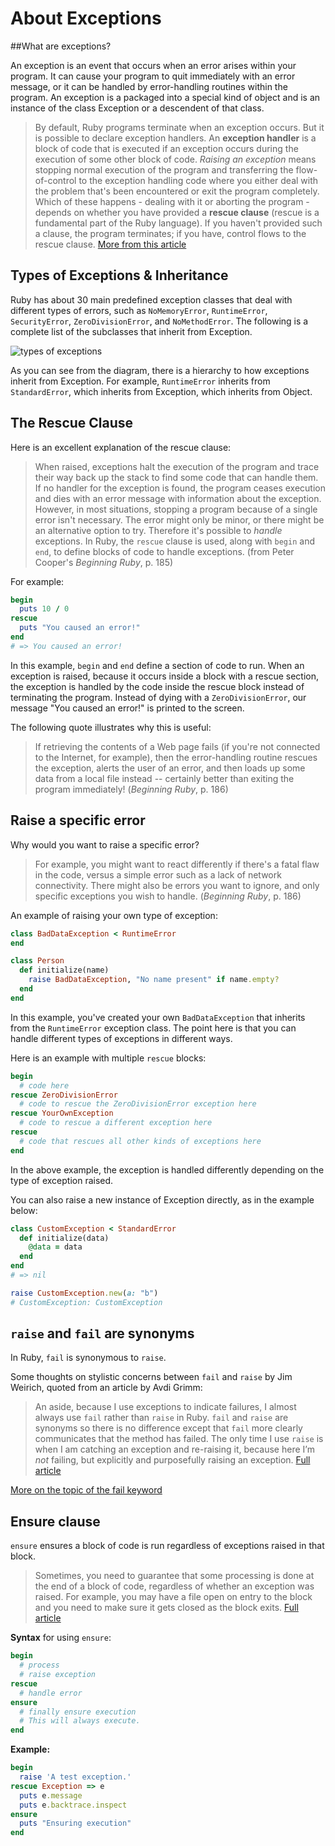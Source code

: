 # About Exceptions

##What are exceptions?

An exception is an event that occurs when an error arises within your program. It can cause your program to quit immediately with an error message, or it can be handled by error-handling routines within the program. An exception is a packaged into a special kind of object and is an instance of the class Exception or a descendent of that class.

> By default, Ruby programs terminate when an exception occurs. But it is possible to declare exception handlers. An **exception handler** is a block of code that is executed if an exception occurs during the execution of some other block of code. *Raising an exception* means stopping normal execution of the program and transferring the flow-of-control to the exception handling code where you either deal with the problem that's been encountered or exit the program completely. Which of these happens - dealing with it or aborting the program - depends on whether you have provided a **rescue clause** (rescue is a fundamental part of the Ruby language). If you haven't provided such a clause, the program terminates; if you have, control flows to the rescue clause. [More from this article](http://rubylearning.com/satishtalim/ruby_exceptions.html)

## Types of Exceptions & Inheritance
Ruby has about 30 main predefined exception classes that deal with different types of errors, such as `NoMemoryError`, `RuntimeError`, `SecurityError`, `ZeroDivisionError`, and `NoMethodError`. The following is a complete list of the subclasses that inherit from Exception.

![types of exceptions](http://rubylearning.com/images/exception.jpg)

As you can see from the diagram, there is a hierarchy to how exceptions inherit from Exception. For example, `RuntimeError` inherits from `StandardError`, which inherits from Exception, which inherits from Object.

## The Rescue Clause

Here is an excellent explanation of the rescue clause:

> When raised, exceptions halt the execution of the program and trace their way back up the stack to find some code that can handle them. If no handler for the exception is found,  the program ceases execution and dies with an error message with information about the exception.
  However, in most situations, stopping a program because of a single error isn't necessary. The error might only be minor, or there might be an alternative option to try. Therefore it's possible to *handle* exceptions. In Ruby, the `rescue` clause is used, along with `begin` and `end`, to define blocks of code to handle exceptions. (from Peter Cooper's *Beginning Ruby*, p. 185)

For example:
~~~ ruby
begin
  puts 10 / 0
rescue
  puts "You caused an error!"
end
# => You caused an error!
~~~

In this example, `begin` and `end` define a section of code to run. When an exception is raised, because it occurs inside a block with a rescue section, the exception is handled by the code inside the rescue block instead of terminating the program. Instead of dying with a `ZeroDivisionError`, our message "You caused an error!" is printed to the screen.

The following quote illustrates why this is useful:

> If retrieving the contents of a Web page fails (if you're not connected to the Internet, for example), then the error-handling routine rescues the exception, alerts the user of an error, and then loads up some data from a local file instead -- certainly better than exiting the program immediately! (*Beginning Ruby*, p. 186)

## Raise a specific error

Why would you want to raise a specific error?

> For example, you might want to react differently  if there's a fatal flaw in the code, versus a simple error such as a lack of network connectivity. There might also be errors you want to ignore, and only specific exceptions you wish to handle. (*Beginning Ruby*, p. 186)

An example of raising your own type of exception:

~~~ ruby
class BadDataException < RuntimeError
end

class Person
  def initialize(name)
    raise BadDataException, "No name present" if name.empty?
  end
end
~~~

In this example, you've created your own `BadDataException` that inherits from the `RuntimeError` exception class. The point here is that you can handle different types of exceptions in different ways.

Here is an example with multiple `rescue` blocks:

~~~ ruby
begin
  # code here
rescue ZeroDivisionError
  # code to rescue the ZeroDivisionError exception here
rescue YourOwnException
  # code to rescue a different exception here
rescue
  # code that rescues all other kinds of exceptions here
end
~~~

In the above example, the exception is handled differently depending  on the type of exception raised.

You can also raise a new instance of Exception directly, as in the example below:

~~~ ruby
class CustomException < StandardError
  def initialize(data)
    @data = data
  end
end
# => nil

raise CustomException.new(a: "b")
# CustomException: CustomException
~~~

## `raise` and `fail` are synonyms

In Ruby, `fail` is synonymous to `raise`.

Some thoughts on stylistic concerns between `fail` and `raise` by Jim Weirich, quoted from an article by Avdi Grimm:

> An aside, because I use exceptions to indicate failures, I almost always use `fail` rather than `raise` in Ruby. `fail` and `raise` are synonyms so there is no difference except that `fail` more clearly communicates that the method has failed. The only time I use `raise` is when I am catching an exception and re-raising it, because here I’m *not* failing, but explicitly and purposefully raising an exception. [Full article](http://devblog.avdi.org/2014/05/21/jim-weirich-on-exceptions/)

[More on the topic of the fail keyword](http://stackoverflow.com/questions/18811675/what-does-the-fail-keyword-do-in-ruby)

## Ensure clause

`ensure` ensures a block of code is run regardless of exceptions raised in that block.

> Sometimes, you need to guarantee that some processing is done at the end of a block of code, regardless of whether an exception was raised. For example, you may have a file open on entry to the block and you need to make sure it gets closed as the block exits. [Full article](http://www.tutorialspoint.com/ruby/ruby_exceptions.htm)

**Syntax** for using `ensure`:
~~~ ruby
begin
  # process
  # raise exception
rescue
  # handle error
ensure
  # finally ensure execution
  # This will always execute.
end
~~~

**Example:**
~~~ ruby
begin
  raise 'A test exception.'
rescue Exception => e
  puts e.message
  puts e.backtrace.inspect
ensure
  puts "Ensuring execution"
end
~~~
